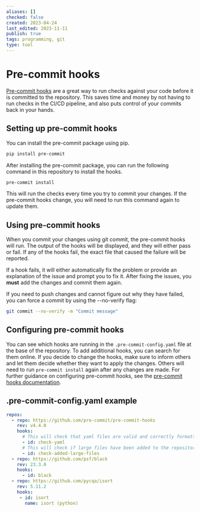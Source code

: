 ```yaml
---
aliases: []
checked: false
created: 2023-04-24
last_edited: 2023-11-11
publish: true
tags: programming, git
type: tool
---
```

# Pre-commit hooks

[Pre-commit hooks](https://pre-commit.com/) are a great way to run checks against your code before it is committed to the repository. This saves time and money by not having to run checks in the CI/CD pipeline, and also puts control of your commits back in your hands.

## Setting up pre-commit hooks

You can install the pre-commit package using pip.

```bash
pip install pre-commit
```

After installing the pre-commit package, you can run the following command in this repository to install the hooks.

```bash
pre-commit install
```

This will run the checks every time you try to commit your changes. If the pre-commit hooks change, you will need to run this command again to update them.

## Using pre-commit hooks

When you commit your changes using git commit, the pre-commit hooks will run. The output of the hooks will be displayed, and they will either pass or fail. If any of the hooks fail, the exact file that caused the failure will be reported.

If a hook fails, it will either automatically fix the problem or provide an explanation of the issue and prompt you to fix it. After fixing the issues, you **must** add the changes and commit them again.

If you need to push changes and cannot figure out why they have failed, you can force a commit by using the --no-verify flag:

```bash
git commit --no-verify -m "Commit message"
```

## Configuring pre-commit hooks

You can see which hooks are running in the `.pre-commit-config.yaml` file at the base of the repository. To add additional hooks, you can search for them online. If you decide to change the hooks, make sure to inform others and let them decide whether they want to apply the changes. Others will need to run `pre-commit install` again after any changes are made. For further guidance on configuring pre-commit hooks, see the [pre-commit hooks documentation](https://pre-commit.com/#plugins).

## .pre-commit-config.yaml example

``` yaml
repos:
  - repo: https://github.com/pre-commit/pre-commit-hooks
    rev: v4.4.0
    hooks:
      # This will check that yaml files are valid and correctly formatted
      - id: check-yaml
      # This will check if large files have been added to the repository.
      - id: check-added-large-files
  - repo: https://github.com/psf/black
    rev: 23.3.0
    hooks:
      - id: black
  - repo: https://github.com/pycqa/isort
    rev: 5.11.2
    hooks:
     - id: isort
       name: isort (python)
```
